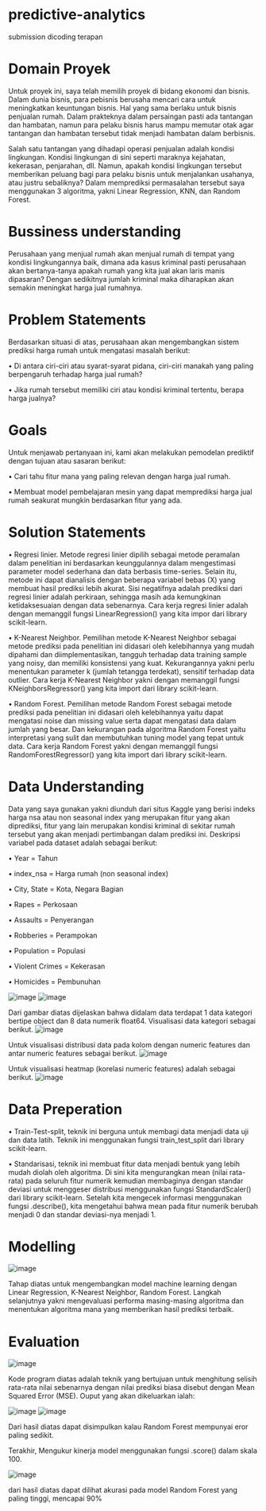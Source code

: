 # predictive-analytics
submission dicoding terapan
# Domain Proyek
Untuk proyek ini, saya telah memilih proyek di bidang ekonomi dan bisnis. Dalam dunia bisnis, para pebisnis berusaha mencari cara untuk meningkatkan keuntungan bisnis. Hal yang sama berlaku untuk bisnis penjualan rumah. Dalam prakteknya dalam persaingan pasti ada tantangan dan hambatan, namun para pelaku bisnis harus mampu memutar otak agar tantangan dan hambatan tersebut tidak menjadi hambatan dalam berbisnis. 

Salah satu tantangan yang dihadapi operasi penjualan adalah kondisi lingkungan. Kondisi lingkungan di sini seperti maraknya kejahatan, kekerasan, penjarahan, dll. Namun, apakah kondisi lingkungan tersebut memberikan peluang bagi para pelaku bisnis untuk menjalankan usahanya, atau justru sebaliknya? Dalam memprediksi permasalahan tersebut saya menggunakan 3 algoritma, yakni Linear Regression, KNN, dan Random Forest.
# Bussiness understanding
Perusahaan yang menjual rumah akan menjual rumah di tempat yang kondisi lingkungannya baik, dimana ada kasus kriminal pasti perusahaan akan bertanya-tanya apakah rumah yang kita jual akan laris manis dipasaran? Dengan sedikitnya jumlah kriminal maka diharapkan akan semakin meningkat harga jual rumahnya.
# Problem Statements
Berdasarkan situasi di atas, perusahaan akan mengembangkan sistem prediksi harga rumah untuk mengatasi masalah berikut:

• Di antara ciri-ciri atau syarat-syarat pidana, ciri-ciri manakah yang paling berpengaruh terhadap harga jual rumah?

• Jika rumah tersebut memiliki ciri atau kondisi kriminal tertentu, berapa harga jualnya?
# Goals
Untuk menjawab pertanyaan ini, kami akan melakukan pemodelan prediktif dengan tujuan atau sasaran berikut:

• Cari tahu fitur mana yang paling relevan dengan harga jual rumah. 

• Membuat model pembelajaran mesin yang dapat memprediksi harga jual rumah seakurat mungkin berdasarkan fitur yang ada.
# Solution Statements
• Regresi linier. Metode regresi linier dipilih sebagai metode peramalan dalam penelitian ini berdasarkan keunggulannya dalam mengestimasi parameter model sederhana dan data berbasis time-series. Selain itu, metode ini dapat dianalisis dengan beberapa variabel bebas (X) yang membuat hasil prediksi lebih akurat. Sisi negatifnya adalah prediksi dari regresi linier adalah perkiraan, sehingga masih ada kemungkinan ketidaksesuaian dengan data sebenarnya. Cara kerja regresi linier adalah dengan memanggil fungsi LinearRegression() yang kita impor dari library scikit-learn.

•	K-Nearest Neighbor. Pemilihan metode K-Nearest Neighbor sebagai metode prediksi pada penelitian ini didasari oleh kelebihannya yang mudah dipahami dan diimplementasikan, tangguh terhadap data training sample yang noisy, dan memiliki konsistensi yang kuat. Kekurangannya yakni perlu menentukan parameter k (jumlah tetangga terdekat), sensitif terhadap data outlier. Cara kerja K-Nearest Neighbor yakni dengan memanggil fungsi KNeighborsRegressor() yang kita import dari library scikit-learn.

•	Random Forest. Pemilihan metode Random Forest sebagai metode prediksi pada penelitian ini didasari oleh kelebihannya yaitu dapat mengatasi noise dan missing value serta dapat mengatasi data dalam jumlah yang besar. Dan kekurangan pada algoritma Random Forest yaitu interpretasi yang sulit dan membutuhkan tuning model yang tepat untuk data. Cara kerja Random Forest yakni dengan memanggil fungsi RandomForestRegressor() yang kita import dari library scikit-learn.
# Data Understanding
Data yang saya gunakan yakni diunduh dari situs Kaggle yang berisi indeks harga nsa atau non seasonal index yang merupakan fitur yang akan diprediksi, fitur yang lain merupakan kondisi kriminal di sekitar rumah tersebut yang akan menjadi pertimbangan dalam prediksi ini. Deskripsi variabel pada dataset adalah sebagai berikut:

•	Year = Tahun

•	index_nsa = Harga rumah (non seasonal index)

•	City, State = Kota, Negara Bagian

•	Rapes = Perkosaan

•	Assaults = Penyerangan

•	Robberies = Perampokan

•	Population = Populasi

•	Violent Crimes = Kekerasan

•	Homicides = Pembunuhan

![image](https://user-images.githubusercontent.com/59913378/201852488-7e5caf3e-d0af-4d23-bba4-1b6116dd06f2.png)
![image](https://user-images.githubusercontent.com/59913378/201852807-5546a8a8-faaa-4be6-8d13-0efb50ae979f.png)

Dari gambar diatas dijelaskan bahwa didalam data terdapat 1 data kategori bertipe object dan 8 data numerik float64. Visualisasi data kategori sebagai berikut.
![image](https://user-images.githubusercontent.com/59913378/201857655-dc517859-2461-4a25-b573-8cf727dc69bc.png)

Untuk visualisasi distribusi data pada kolom dengan numeric features dan antar numeric features sebagai berikut.
![image](https://user-images.githubusercontent.com/59913378/201857596-58354dc1-43d4-4043-94d3-acac79167a49.png)

Untuk visualisasi heatmap (korelasi numeric features) adalah sebagai berikut.
![image](https://user-images.githubusercontent.com/59913378/201858094-17cbf1ef-ca93-4fcb-bd66-4fc9c5b97a0b.png)

# Data Preperation
• Train-Test-split, teknik ini berguna untuk membagi data menjadi data uji dan data latih. Teknik ini menggunakan fungsi train_test_split dari library scikit-learn.

• Standarisasi, teknik ini membuat fitur data menjadi bentuk yang lebih mudah diolah oleh algoritma. Di sini kita mengurangkan mean (nilai rata-rata) pada seluruh fitur numerik kemudian membaginya dengan standar deviasi untuk menggeser distribusi menggunakan fungsi StandardScaler() dari library scikit-learn. Setelah kita mengecek informasi menggunakan fungsi .describe(), kita mengetahui bahwa mean pada fitur numerik berubah menjadi 0 dan standar deviasi-nya menjadi 1.

# Modelling
![image](https://user-images.githubusercontent.com/59913378/201859187-692a61e2-a724-4517-b0e3-7d45d0b91871.png)

Tahap diatas untuk mengembangkan model machine learning dengan Linear Regression, K-Nearest Neighbor, Random Forest. Langkah selanjutnya yakni mengevaluasi performa masing-masing algoritma dan menentukan algoritma mana yang memberikan hasil prediksi terbaik. 
# Evaluation
![image](https://user-images.githubusercontent.com/59913378/201860044-f6a8cfa4-6981-4590-9a3e-6c6c539e8fa9.png)

Kode program diatas adalah teknik yang bertujuan untuk menghitung selisih rata-rata nilai sebenarnya dengan nilai prediksi biasa disebut dengan Mean Squared Error (MSE). Ouput yang akan dikeluarkan ialah: 

![image](https://user-images.githubusercontent.com/59913378/201860427-4b180498-80a9-49ea-bddb-6c10f5693844.png)
![image](https://user-images.githubusercontent.com/59913378/201860843-ccb42815-233c-4bdd-986a-80156d63b155.png)

Dari hasil diatas dapat disimpulkan kalau Random Forest mempunyai eror paling sedikit.

Terakhir, Mengukur kinerja model menggunakan fungsi .score() dalam skala 100.

![image](https://user-images.githubusercontent.com/59913378/201861200-8fa28441-9cd7-40d2-9f0b-b211fb42ac8c.png)

dari hasil diatas dapat dilihat akurasi pada model Random Forest yang paling tinggi, mencapai 90%

